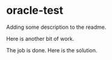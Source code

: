 # oracle-test

Adding some description to the readme.

Here is another bit of work.

The job is done. Here is the solution.
